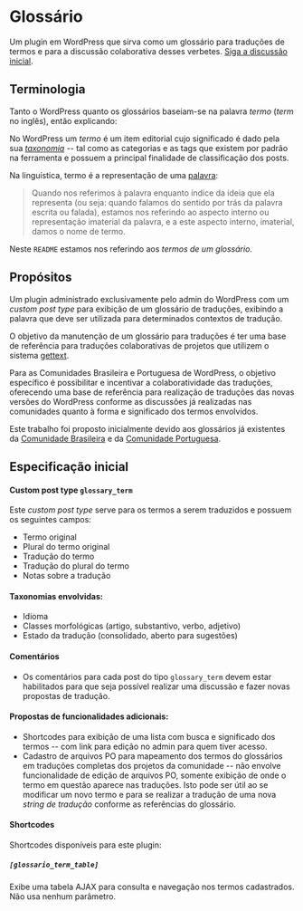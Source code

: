 # Glossário

Um plugin em WordPress que sirva como um glossário para traduções de termos e
para a discussão colaborativa desses verbetes. [Siga a discussão
inicial](http://participe.wp-brasil.org/2013/12/13/pessoal-voces-que-estao-nessa-vibe-de-fazer/).

## Terminologia

Tanto o WordPress quanto os glossários baseiam-se na palavra _termo_ (_term_ no
inglês), então explicando:

No WordPress um _termo_ é um item editorial cujo significado é dado pela sua
[_taxonomia_](http://codex.wordpress.org/WordPress_Taxonomy) -- tal como as
categorias e as tags que existem por padrão na ferramenta e possuem a principal
finalidade de classificação dos posts.

Na linguística, termo é a representação de uma
[palavra](http://pt.wikipedia.org/wiki/Palavra):

> Quando nos referimos à palavra enquanto índice da ideia que ela representa
> (ou seja: quando falamos do sentido por trás da palavra escrita ou falada),
> estamos nos referindo ao aspecto interno ou representação imaterial da
> palavra, e a este aspecto interno, imaterial, damos o nome de termo.

Neste `README` estamos nos referindo aos _termos de um glossário_.

## Propósitos

Um plugin administrado exclusivamente pelo admin do WordPress com um _custom
post type_ para exibição de um glossário de traduções, exibindo a palavra que
deve ser utilizada para determinados contextos de tradução.

O objetivo da manutenção de um glossário para traduções é ter uma base de
referência para traduções colaborativas de projetos que utilizem o sistema
[gettext](http://www.gnu.org/software/gettext/).

Para as Comunidades Brasileira e Portuguesa de WordPress, o objetivo específico
é possibilitar e incentivar a colaboratividade das traduções, oferecendo uma
base de referência para realização de traduções das novas versões do WordPress
conforme as discussões já realizadas nas comunidades quanto à forma e
significado dos termos envolvidos.

Este trabalho foi proposto inicialmente devido aos glossários já existentes da
[Comunidade Brasileira](http://wp-brasil.org/glossario/) e da [Comunidade
Portuguesa](http://palheta.wp-portugal.com/glossario-ingles-portugues-pos-acordo-ortografico-draft/).

## Especificação inicial

#### Custom post type `glossary_term`

Este _custom post type_ serve para os termos a serem traduzidos e possuem os
seguintes campos:

* Termo original
* Plural do termo original
* Tradução do termo
* Tradução do plural do termo
* Notas sobre a tradução

#### Taxonomias envolvidas:

* Idioma
* Classes morfológicas (artigo, substantivo, verbo, adjetivo)
* Estado da tradução (consolidado, aberto para sugestões)

#### Comentários

* Os comentários para cada post do tipo `glossary_term` devem estar habilitados
  para que seja possível realizar uma discussão e fazer novas propostas de
  tradução.

#### Propostas de funcionalidades adicionais:

* Shortcodes para exibição de uma lista com busca e significado dos termos --
  com link para edição no admin para quem tiver acesso.
* Cadastro de arquivos PO para mapeamento dos termos do glossários em traduções
  completas dos projetos da comunidade -- não envolve funcionalidade de edição
  de arquivos PO, somente exibição de onde o termo em questão aparece nas
  traduções. Isto pode ser útil ao se modificar um novo termo e para se
  realizar a tradução de uma nova _string de tradução_ conforme as referências
  do glossário.

#### Shortcodes

Shortcodes disponíveis para este plugin:

##### `[glossario_term_table]`

Exibe uma tabela AJAX para consulta e navegação nos termos cadastrados. Não usa
nenhum parâmetro.
